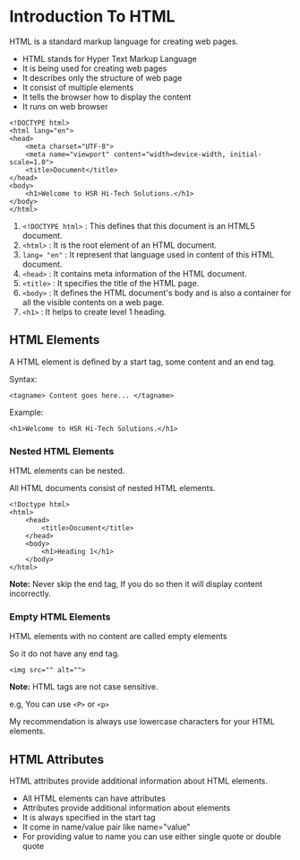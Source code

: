 # Introduction To HTML

HTML is a standard markup language for creating web pages.

- HTML stands for Hyper Text Markup Language
- It is being used for creating web pages
- It describes only the structure of web page
- It consist of multiple elements
- It tells the browser how to display the content
- It runs on web browser

```
<!DOCTYPE html>
<html lang="en">
<head>
    <meta charset="UTF-8">
    <meta name="viewport" content="width=device-width, initial-scale=1.0">
    <title>Document</title>
</head>
<body>
    <h1>Welcome to HSR Hi-Tech Solutions.</h1>
</body>
</html>
```

1. ``` <!DOCTYPE html> ``` :  This defines that this document is an HTML5 document.
2. ``` <html> ``` : It is the root element of an HTML document.
3. ``` lang= "en" ``` :  It represent that language used in content of this HTML document.
4. ``` <head> ``` :  It contains meta information of the HTML document.
5. ``` <title> ``` :  It specifies the title of the HTML page.
6. ``` <body> ``` : It defines the HTML document's body and is also a container for all the visible contents on a web page.
7. ``` <h1> ``` : It helps to create level 1 heading.


## HTML Elements

A HTML element is defined by a start tag, some content and an end tag.

Syntax:
```
<tagname> Content goes here... </tagname>
```

Example:
```
<h1>Welcome to HSR Hi-Tech Solutions.</h1>
```
### Nested HTML Elements

HTML elements can be nested.

All HTML documents consist of nested HTML elements.

```
<!Doctype html>
<html>
    <head>
        <title>Document</title>
    </head>
    <body>
        <h1>Heading 1</h1>
    </body>
</html>
```

**Note:** Never skip the end tag, If you do so then it will display content incorrectly.

### Empty HTML Elements

HTML elements with no content are called empty elements

So it do not have any end tag.

```
<img src="" alt="">
```

**Note:** HTML tags are not case sensitive.

e.g, You can use ```<P>``` or ```<p>```

My recommendation is always use lowercase characters for your HTML elements.


## HTML Attributes

HTML attributes provide additional information about HTML elements.

- All HTML elements can have attributes
- Attributes provide additional information about elements
- It is always specified in the start tag
- It come in name/value pair like name="value"
- For providing value to name you can use either single quote or double quote